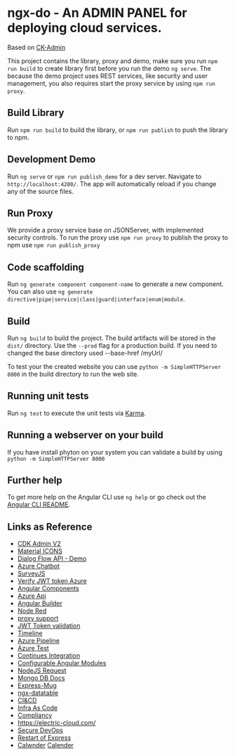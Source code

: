 # ngx-do - An ADMIN PANEL for deploying cloud services.

Based on [CK-Admin](https://github.com/codetok/cdk-admin)

This project contains the library, proxy and demo, make sure you run `npm run build` to create library first before you run the demo `ng serve`. The because the demo project uses REST services, like security and user management, you also requires start the proxy service by using `npm run proxy`. 

## Build Library

Run `npm run build` to build the library, or `npm run publish` to push the library to npm.  

## Development Demo

Run `ng serve` or `npm run publish_demo` for a dev server. Navigate to `http://localhost:4200/`. The app will automatically reload if you change any of the source files.

## Run Proxy 

We provide a proxy service base on JSONServer, with implemented security controls. To run the proxy use `npm run proxy` to publish the proxy to npm use `npm run publish_proxy`

## Code scaffolding

Run `ng generate component component-name` to generate a new component. You can also use `ng generate directive|pipe|service|class|guard|interface|enum|module`.

## Build

Run `ng build` to build the project. The build artifacts will be stored in the `dist/` directory. Use the `--prod` flag for a production build. If you need to changed the base directory used --base-href /myUrl/

To test your the created website you can use `python -m SimpleHTTPServer 8000` in the build directory to run the web site. 

## Running unit tests

Run `ng test` to execute the unit tests via [Karma](https://karma-runner.github.io).

## Running a webserver on your build

If you have install phyton on your system you can validate a build by using
`python -m SimpleHTTPServer 8000`

## Further help

To get more help on the Angular CLI use `ng help` or go check out the [Angular CLI README](https://github.com/angular/angular-cli/blob/master/README.md).

## Links as Reference
* [CDK Admin V2](https://github.com/codetok/cdk-admin)
* [Material ICONS](https://material.io/tools/icons/?icon=local_laundry_service&style=baseline)
* [Dialog Flow API - Demo](https://angularfirebase.com/lessons/chatbot-in-angular-with-dialogflow-api-ai/)
* [Azure Chatbot](https://dev.botframework.com/)
* [SurveyJS](https://surveyjs.io/)
* [Verify JWT token Azure](https://github.com/dei79/node-azure-ad-jwt)
* [Angular Components](https://github.com/brillout/awesome-angular-components)
* [Azure Api](https://tsmatz.wordpress.com/2017/06/22/web-api-and-custom-scope-with-azure-ad-v2-endpoint/)
* [Angular Builder](https://github.com/alan-agius4/ng-mono-repo-starter)
* [Node Red](https://github.com/node-red/node-red)
* [proxy support](https://www.npmjs.com/package/express-http-proxy)
* [JWT Token validation](https://jwt.io/)
* [Timeline](https://codepen.io/abisz/pen/qaEOEm)
* [Azure Pipeline](https://itnext.io/easy-way-to-deploy-a-angular-5-application-to-azure-web-app-using-vsts-pipelines-4a288b9deae1)
* [Azure Test](https://medium.com/@flu.lund/automated-angular-unit-testing-on-visual-studio-team-services-22c03497265c)
* [Continues Integration](https://travis-ci.org/)
* [Configurable Angular Modules](https://medium.com/@michelestieven/angular-writing-configurable-modules-69e6ea23ea42)
* [NodeJS Request](https://www.thepolyglotdeveloper.com/2017/10/consume-remote-api-data-nodejs-application/)
* [Mongo DB Docs](https://github.com/ramnes/awesome-mongodb)
* [Express-Mug](https://www.npmjs.com/package/express-mung)
* [ngx-datatable](http://swimlane.github.io/ngx-datatable)
* [CI&CD](https://medium.com/@edzob/ci-and-cd-in-the-wild-b5ca8f71fa28)
* [Infra As Code](https://www.visualstudiogeeks.com/blog/DevOps/Use-VSTS-ReleaseManagement-to-Deploy-and-Test-in-AzureDevTestLabs)
* [Compliancy](https://azure.microsoft.com/en-us/blog/payment-processing-blueprint-for-pci-dss-compliant-environments/)
* https://electric-cloud.com/ 
* [Secure DevOps](http://salmanbaset.blogspot.com/2016/08/can-cloud-help-developers-securely-secdevops.html)
* [Restart of Express](https://blog.cloudboost.io/reloading-the-express-server-without-nodemon-e7fa69294a96)
* [Calwnder](http://ui.toast.com/tui-calendar/) [Calender](https://mattlewis92.github.io/angular-calendar/#/editable-deletable-events)
